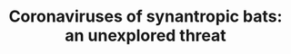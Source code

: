 ---
title: "Coronaviruses of synantropic bats: an unexplored threat"
collection: publications
paperurl: 'http://iliapopov17.github.io/files/Papers/Coronaviruses of synantropic bats an unexplored threat.pdf'
authors: 'Lipilkina, T.; <b>Popov, I.</b>; Kitsenko, K.; Popov, I.; Ermakov, A.'
journal: 'E3S Web of Conferences'
year: 2022
doi: '[![DOI](https://img.shields.io/badge/DOI-10.1051%2Fe3sconf%2F202236304018-blue)](https://doi.org/10.1051/e3sconf/202236304018)'
---